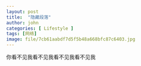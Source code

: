 ```yaml
---
layout: post
title:  "隐藏段落"
author: john
categories: [ Lifestyle ]
tags: [网络]
image: file/7cb61aabdf7d5f5b48a668bfc87c6403.jpg
---
```

<span class="spoiler">你看不见我看不见我看不见我看不见我</span>

